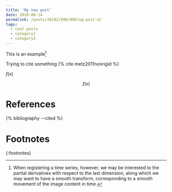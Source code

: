 ```yaml
---
title: 'My new post'
date: 2018-08-14
permalink: /posts/20192/098/99blog-post-4/
tags:
  - cool posts
  - category1
  - category2
---
```


This is an example[^1]

Trying to cite something {% cite metz2011nonrigid %}

$f(x)$

$$f(x)$$

# References

{% bibliography --cited %}

# Footnotes
{:footnotes}

[^1]:
    When registering a time series, however, we may be interested to the
    partial derivatives with respect to the last dimension, along which we may
    want to have a smooth transform, corresponding to a smooth movement of the
    image content in time.
